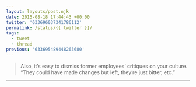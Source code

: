 ```yaml
---
layout: layouts/post.njk
date: 2015-08-18 17:44:43 +00:00
twitter: '633696037341786112'
permalink: /status/{{ twitter }}/
tags: 
  - tweet
  - thread
previous: '633695489448263680'
---
```


> Also, it’s easy to dismiss former employees’ critiques on your culture. “They could have made changes but left, they’re just bitter, etc.”

---
